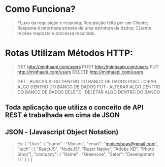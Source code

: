# Como Funciona?

> FLuxo da requisição e resposta;
> Requisição feita por um Cliente;
> Respsota é retornada através de uma estrutura de dados;
> CLiente recebe resposta e processa resultado.

# Rotas Utilizam Métodos HTTP:

> GET http://minhaapi.com/users
> POST http://minhaapi.com/users
> PUT http://minhaapi.com/users
> DELETE http://minhaapi.com/users


> GET : BUSCAR ALGO DENTRO DO BANCO DE DADOS
> POST : CRIAR ALGO DENTRO DO BANCO DE DADOS
> PUT : ALTERAR ALGO DENTRO DO BANCO DE DADOS
> DELETE : DELETAR ALGO DENTRO DO BANCO


## Toda aplicação que utiliza o conceito de API REST é trabalhada em cima de JSON
## JSON - (Javascript Object Notation)

> Ex: {
>   "User": {
>     "name" : "Moisés",
>      "email": "moisesboas@gmail.com",
>       "tech" : [ "ReactJS", "NodeJS", "React Native", "Adobe XD", "Photo Shop"],
>       "company": {
>         "Name" : "Greenone",
>         "Setor": "Development Ti"
>     }
>   }
> }


